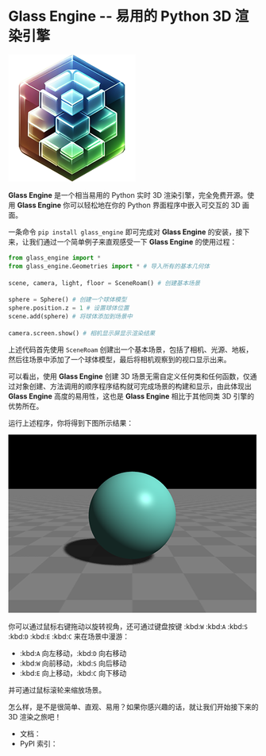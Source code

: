 # Glass Engine -- 易用的 Python 3D 渲染引擎

![glass_engine_logo](glass_engine/glass_engine_logo256.png)

**Glass Engine** 是一个相当易用的 Python 实时 3D 渲染引擎，完全免费开源。使用 **Glass Engine** 你可以轻松地在你的 Python 界面程序中嵌入可交互的 3D 画面。

一条命令 ``pip install glass_engine`` 即可完成对 **Glass Engine** 的安装，接下来，让我们通过一个简单例子来直观感受一下 **Glass Engine** 的使用过程：

```python
from glass_engine import *
from glass_engine.Geometries import * # 导入所有的基本几何体

scene, camera, light, floor = SceneRoam() # 创建基本场景

sphere = Sphere() # 创建一个球体模型
sphere.position.z = 1 # 设置球体位置
scene.add(sphere) # 将球体添加到场景中

camera.screen.show() # 相机显示屏显示渲染结果
```

上述代码首先使用 ``SceneRoam`` 创建出一个基本场景，包括了相机、光源、地板，然后往场景中添加了一个球体模型，最后将相机观察到的视口显示出来。

可以看出，使用 **Glass Engine** 创建 3D 场景无需自定义任何类和任何函数，仅通过对象创建、方法调用的顺序程序结构就可完成场景的构建和显示，由此体现出 **Glass Engine** 高度的易用性，这也是 **Glass Engine** 相比于其他同类 3D 引擎的优势所在。

运行上述程序，你将得到下图所示结果：

![简单场景](start.png)

你可以通过鼠标右键拖动以旋转视角，还可通过键盘按键 :kbd:`W` :kbd:`A` :kbd:`S` :kbd:`D` :kbd:`E` :kbd:`C` 来在场景中漫游：

- :kbd:`A` 向左移动，:kbd:`D` 向右移动
- :kbd:`W` 向前移动，:kbd:`S` 向后移动
- :kbd:`E` 向上移动，:kbd:`C` 向下移动

并可通过鼠标滚轮来缩放场景。

怎么样，是不是很简单、直观、易用？如果你感兴趣的话，就让我们开始接下来的 3D 渲染之旅吧！

* 文档：
* PyPI 索引：